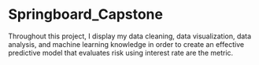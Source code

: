 # Springboard_Capstone
Throughout this project, I display my data cleaning, data visualization, data analysis, and machine learning knowledge in order to 
create an effective predictive model that evaluates risk using interest rate are the metric.
